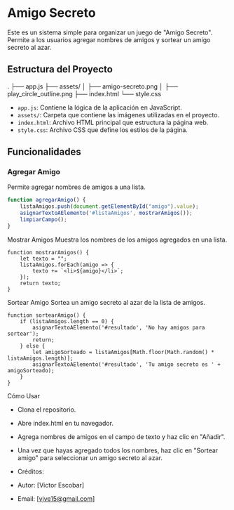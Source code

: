 # Amigo Secreto

Este es un sistema simple para organizar un juego de "Amigo Secreto". Permite a los usuarios agregar nombres de amigos y sortear un amigo secreto al azar.

## Estructura del Proyecto

. ├── app.js ├── assets/ │ ├── amigo-secreto.png │ ├── play_circle_outline.png ├── index.html └── style.css


- `app.js`: Contiene la lógica de la aplicación en JavaScript.
- `assets/`: Carpeta que contiene las imágenes utilizadas en el proyecto.
- `index.html`: Archivo HTML principal que estructura la página web.
- `style.css`: Archivo CSS que define los estilos de la página.

## Funcionalidades

### Agregar Amigo

Permite agregar nombres de amigos a una lista.

```javascript
function agregarAmigo() {
    listaAmigos.push(document.getElementById("amigo").value);
    asignarTextoAElemento('#listaAmigos', mostrarAmigos());
    limpiarCampo();
}

```
Mostrar Amigos
Muestra los nombres de los amigos agregados en una lista.

```
function mostrarAmigos() {
    let texto = "";
    listaAmigos.forEach(amigo => {
        texto += `<li>${amigo}</li>`;
    });
    return texto;
}

```
Sortear Amigo
Sortea un amigo secreto al azar de la lista de amigos.

```
function sortearAmigo() {
    if (listaAmigos.length == 0) {
        asignarTextoAElemento('#resultado', 'No hay amigos para sortear');
        return;
    } else {
        let amigoSorteado = listaAmigos[Math.floor(Math.random() * listaAmigos.length)];
        asignarTextoAElemento('#resultado', 'Tu amigo secreto es ' + amigoSorteado);
    }
}
```

Cómo Usar
- Clona el repositorio.
- Abre index.html en tu navegador.
- Agrega nombres de amigos en el campo de texto y haz clic en "Añadir".
- Una vez que hayas agregado todos los nombres, haz clic en "Sortear amigo" para seleccionar un amigo secreto al azar.


- Créditos:
- Autor: [Victor Escobar]
- Email: [vjve15@gmail.com]
